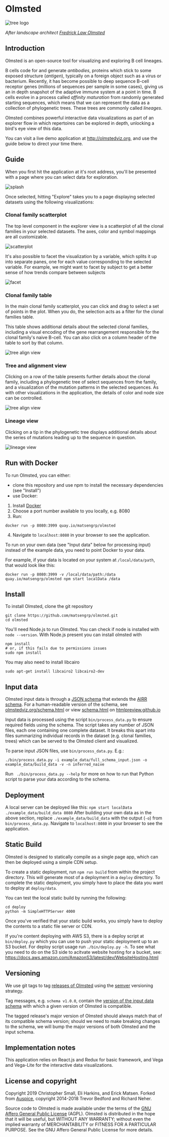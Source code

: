 
# Olmsted

![tree logo](src/images/olmsted.svg)

*After landscape architect [Fredrick Law Olmsted](https://en.wikipedia.org/wiki/Frederick_Law_Olmsted)*


## Introduction

Olmsted is an open-source tool for visualizing and exploring B cell lineages.

B cells code for and generate _antibodies_, proteins which stick to some exposed structure (_antigen_), typically on a foreign object such as a virus or bacterium.
Recently, it has become possible to deep sequence B-cell receptor genes (millions of sequences per sample in some cases), giving us an in depth snapshot of the adaptive immune system at a point in time.
B cells evolve in a process called _affinity maturation_ from randomly generated starting sequences, which means that we can represent the data as a collection of phylogenetic trees.
These trees are commonly called _lineages_.

Olmsted combines powerful interactive data visualizations as part of an explorer flow in which repertoires can be explored in depth, unlocking a bird's eye view of this data.

You can visit a live demo application at <http://olmstedviz.org>, and use the guide below to direct your time there.


## Guide

When you first hit the application at it's root address, you'll be presented with a page where you can select data for exploration.

![splash](docs/splash.png)

Once selected, hitting "Explore" takes you to a page displaying selected datasets using the following visualizations:

### Clonal family scatterplot

The top level component in the explorer view is a scatterplot of all the clonal families in your selected datasets.
The axes, color and symbol mappings are all customizable.

![scatterplot](docs/scatterplot-viz.png)

It's also possible to facet the visualization by a variable, which splits it up into separate panes, one for each value corresponding to the selected variable.
For example, we might want to facet by subject to get a better sense of how trends compare between subjects

![facet](docs/facet.png)

### Clonal family table

In the main clonal family scatterplot, you can click and drag to select a set of points in the plot.
When you do, the selection acts as a filter for the clonal families table.

This table shows additional details about the selected clonal families, including a visual encoding of the gene rearrangement responsible for the clonal family's naive B-cell.
You can also click on a column header of the table to sort by that column.

![tree align view](docs/clonal-families-table2.png)

### Tree and alignment view

Clicking on a row of the table presents further details about the clonal family, including a phylogenetic tree of select sequences from the family, and a visualization of the mutation patterns in the selected sequences.
As with other visualizations in the application, the details of color and node size can be controlled.

![tree align view](docs/tree-align-view.png)

### Lineage view

Clicking on a tip in the phylogenetic tree displays additional details about the series of mutations leading up to the sequence in question.

![lineage view](docs/lineage-view.png)


## Run with Docker

To run Olmsted, you can either:
- clone this repository and use npm to install the necessary dependencies (see "Install")
- use Docker:

1. Install [Docker](https://www.docker.com/get-started)
2. Choose a port number available to you locally, e.g. 8080
3. Run:
```
docker run -p 8080:3999 quay.io/matsengrp/olmsted
```
4. Navigate to `localhost:8080` in your browser to see the application.

To run on your own data (see "Input data" below for processing input) instead of the example data, you need to point Docker to your data.

For example, if your data is located on your system at `/local/data/path`, that would look like this:
```
docker run -p 8080:3999 -v /local/data/path:/data quay.io/matsengrp/olmsted npm start localData /data
```

## Install

To install Olmsted, clone the git repository

```
git clone https://github.com/matsengrp/olmsted.git
cd olmsted
```

You'll need Node.js to run Olmsted.
You can check if node is installed with `node --version`.
With Node.js present you can install olmsted with

```
npm install
# or, if this fails due to permissions issues
sudo npm install
```

You may also need to install libcairo

```
sudo apt-get install libcairo2 libcairo2-dev
```

## Input data

Olmsted input data is through a [JSON schema](https://json-schema.org/) that extends the [AIRR schema](https://github.com/airr-community/airr-standards/blob/master/specs/airr-schema.yaml).
For a human-readable version of the schema, see [olmstedviz.org/schema.html](http://www.olmstedviz.org/schema.html) or view [schema.html](https://github.com/matsengrp/olmsted/blob/master/schema.html) on [htmlpreview.github.io](https://htmlpreview.github.io)

Input data is processed using the script `bin/process_data.py` to ensure required fields using the schema.
The script takes any number of JSON files, each one containing one complete dataset.
It breaks this apart into files summarizing individual records in the dataset (e.g. clonal families, trees) which can be served to the Olmsted client and visualized.

To parse input JSON files, use `bin/process_data.py`. E.g.:

```
./bin/process_data.py -i example_data/full_schema_input.json -o example_data/build_data -v -n inferred_naive
```

Run ` ./bin/process_data.py --help` for more on how to run that Python script to parse your data according to the schema.


## Deployment

A local server can be deployed like this:
`npm start localData ./example_data/build_data 8080`
After building your own data as in the above section, replace `./example_data/build_data` with the output (`-o`) from `bin/process_data.py`.
Navigate to `localhost:8080` in your browser to see the application.

## Static Build

Olmsted is designed to statically compile as a single page app, which can then be deployed using a simple CDN setup.

To create a static deployment, run `npm run build` from within the project directory.
This will generate most of a deployment in a `deploy` directory.
To complete the static deployment, you simply have to place the data you want to deploy at `deploy/data`.

You can test the local static build by running the following:

```
cd deploy
python -m SimpleHTTPServer 4000
```

Once you've verified that your static build works, you simply have to deploy the contents to a static file server or CDN.

If you're content deploying with AWS S3, there is a deploy script at `bin/deploy.py` which you can use to push your static deployment up to an S3 bucket.
For deploy script usage run `./bin/deploy.py -h`.
To see what you need to do on the S3 side to acitvate website hosting for a bucket, see: <https://docs.aws.amazon.com/AmazonS3/latest/dev/WebsiteHosting.html>


## Versioning

We use git tags to tag [releases of Olmsted](https://github.com/matsengrp/olmsted/releases) using the [semver](https://semver.org/) versioning strategy.

Tag messages, e.g. `schema v1.0.0`, contain the [version of the input data schema](https://github.com/matsengrp/olmsted/blob/master/bin/process_data.py#L18) with which a given version of Olmsted is compatible.

The tagged release's major version of Olmsted should always match that of its compatible schema version; should we need to make breaking changes to the schema, we will bump the major versions of both Olmsted and the input schema.


## Implementation notes

This application relies on React.js and Redux for basic framework, and Vega and Vega-Lite for the interactive data visualizations.


## License and copyright

Copyright 2019 Christopher Small, Eli Harkins, and Erick Matsen.
Forked from [Auspice](https://github.com/nextstrain/auspice), copyright 2014-2018 Trevor Bedford and Richard Neher.

Source code to Olmsted is made available under the terms of the [GNU Affero General Public License](LICENSE.txt) (AGPL). Olmsted is distributed in the hope that it will be useful, but WITHOUT ANY WARRANTY; without even the implied warranty of MERCHANTABILITY or FITNESS FOR A PARTICULAR PURPOSE.  See the GNU Affero General Public License for more details.


